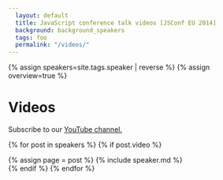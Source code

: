 ```yaml
---
  layout: default
  title: JavaScript conference talk videos [JSConf EU 2014]
  background: background_speakers
  tags: foo
  permalink: "/videos/"
---
```


{% assign speakers=site.tags.speaker | reverse %}
{% assign overview=true %}

<a style="display:none" href="https://maps.google.com" target="_blank"><img id="speakers_map" src="{{ site.speaker_index_base_url | uri_escape }}0xE10079%7Csize:tiny{% for post in speakers %}%7C{% if post.from != "" %}{{ post.from | cgi_escape }}{% endif %}{% endfor %}" /></a>

<h1>Videos</h1>

<p>
  Subscribe to our <a href="http://www.youtube.com/jsconfeu" target="_blank">YouTube channel.</a>
</p>

{% for post in speakers %}
{% if post.video %}
  <article id="{{ post.id }}" class="speaker_list">
    {% assign page = post %}
    {% include speaker.md %}
  </article>
{% endif %}
{% endfor %}
